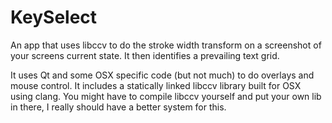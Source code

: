 # KeySelect

An app that uses libccv to do the stroke width transform on a screenshot of your screens current state.
It then identifies a prevailing text grid.

It uses Qt and some OSX specific code (but not much) to do overlays and mouse control.
It includes a statically linked libccv library built for OSX using clang.
You might have to compile libccv yourself and put your own lib in there, I really should have a better system for this.
